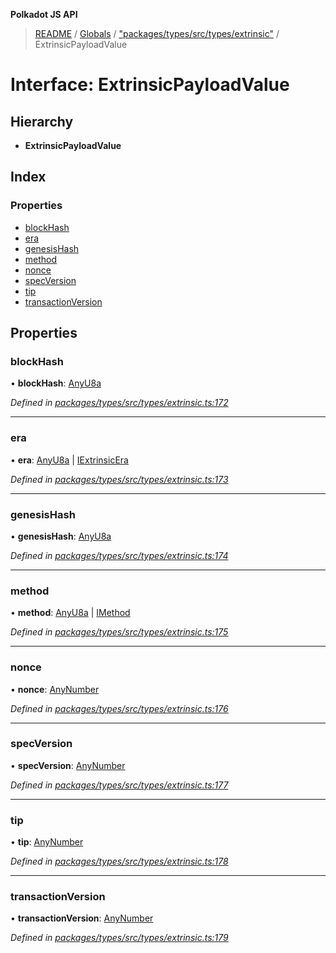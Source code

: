 **Polkadot JS API**

> [README](../README.md) / [Globals](../globals.md) / ["packages/types/src/types/extrinsic"](../modules/_packages_types_src_types_extrinsic_.md) / ExtrinsicPayloadValue

# Interface: ExtrinsicPayloadValue

## Hierarchy

* **ExtrinsicPayloadValue**

## Index

### Properties

* [blockHash](_packages_types_src_types_extrinsic_.extrinsicpayloadvalue.md#blockhash)
* [era](_packages_types_src_types_extrinsic_.extrinsicpayloadvalue.md#era)
* [genesisHash](_packages_types_src_types_extrinsic_.extrinsicpayloadvalue.md#genesishash)
* [method](_packages_types_src_types_extrinsic_.extrinsicpayloadvalue.md#method)
* [nonce](_packages_types_src_types_extrinsic_.extrinsicpayloadvalue.md#nonce)
* [specVersion](_packages_types_src_types_extrinsic_.extrinsicpayloadvalue.md#specversion)
* [tip](_packages_types_src_types_extrinsic_.extrinsicpayloadvalue.md#tip)
* [transactionVersion](_packages_types_src_types_extrinsic_.extrinsicpayloadvalue.md#transactionversion)

## Properties

### blockHash

•  **blockHash**: [AnyU8a](../modules/_packages_types_src_types_helpers_.md#anyu8a)

*Defined in [packages/types/src/types/extrinsic.ts:172](https://github.com/polkadot-js/api/blob/5ce3524cc/packages/types/src/types/extrinsic.ts#L172)*

___

### era

•  **era**: [AnyU8a](../modules/_packages_types_src_types_helpers_.md#anyu8a) \| [IExtrinsicEra](_packages_types_src_types_extrinsic_.iextrinsicera.md)

*Defined in [packages/types/src/types/extrinsic.ts:173](https://github.com/polkadot-js/api/blob/5ce3524cc/packages/types/src/types/extrinsic.ts#L173)*

___

### genesisHash

•  **genesisHash**: [AnyU8a](../modules/_packages_types_src_types_helpers_.md#anyu8a)

*Defined in [packages/types/src/types/extrinsic.ts:174](https://github.com/polkadot-js/api/blob/5ce3524cc/packages/types/src/types/extrinsic.ts#L174)*

___

### method

•  **method**: [AnyU8a](../modules/_packages_types_src_types_helpers_.md#anyu8a) \| [IMethod](_packages_types_src_types_interfaces_.imethod.md)

*Defined in [packages/types/src/types/extrinsic.ts:175](https://github.com/polkadot-js/api/blob/5ce3524cc/packages/types/src/types/extrinsic.ts#L175)*

___

### nonce

•  **nonce**: [AnyNumber](../modules/_packages_types_src_types_helpers_.md#anynumber)

*Defined in [packages/types/src/types/extrinsic.ts:176](https://github.com/polkadot-js/api/blob/5ce3524cc/packages/types/src/types/extrinsic.ts#L176)*

___

### specVersion

•  **specVersion**: [AnyNumber](../modules/_packages_types_src_types_helpers_.md#anynumber)

*Defined in [packages/types/src/types/extrinsic.ts:177](https://github.com/polkadot-js/api/blob/5ce3524cc/packages/types/src/types/extrinsic.ts#L177)*

___

### tip

•  **tip**: [AnyNumber](../modules/_packages_types_src_types_helpers_.md#anynumber)

*Defined in [packages/types/src/types/extrinsic.ts:178](https://github.com/polkadot-js/api/blob/5ce3524cc/packages/types/src/types/extrinsic.ts#L178)*

___

### transactionVersion

•  **transactionVersion**: [AnyNumber](../modules/_packages_types_src_types_helpers_.md#anynumber)

*Defined in [packages/types/src/types/extrinsic.ts:179](https://github.com/polkadot-js/api/blob/5ce3524cc/packages/types/src/types/extrinsic.ts#L179)*
